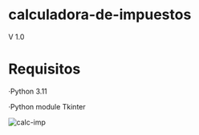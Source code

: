 # calculadora-de-impuestos
V 1.0

# Requisitos
·Python 3.11

·Python module Tkinter

![calc-imp](https://user-images.githubusercontent.com/126346418/228690869-9216e908-eb2b-4742-a13d-2396bc49e3a3.png)
